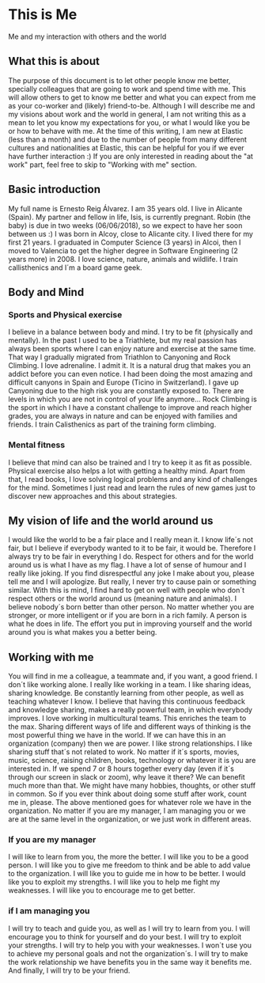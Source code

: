 # This is Me
Me and my interaction with others and the world

## What this is about
The purpose of this document is to let other people know me better, specially colleagues that are going to work and spend time with me.
This will allow others to get to know me better and what you can expect from me as your co-worker and (likely) friend-to-be.
Although I will describe me and my visions about work and the world in general, I am not writing this as a mean to let you know my expectations for you, or what I would like you be or how to behave with me.
At the time of this writing, I am new at Elastic (less than a month) and due to the number of people from many different cultures and nationalities at Elastic, this can be helpful for you if we ever have further interaction :)
If you are only interested in reading about the "at work" part, feel free to skip to "Working with me" section.

## Basic introduction
My full name is Ernesto Reig Álvarez. I am 35 years old. I live in Alicante (Spain). My partner and fellow in life, Isis, is currently pregnant. Robin (the baby) is due in two weeks (06/06/2018), so we expect to have her soon between us :)
I was born in Alcoy, close to Alicante city. I lived there for my first 21 years. I graduated in Computer Science (3 years) in Alcoi, then I moved to Valencia to get the higher degree in Software Engineering (2 years more) in 2008.
I love science, nature, animals and wildlife. I train callisthenics and I´m a board game geek.

## Body and Mind
### Sports and Physical exercise
I believe in a balance between body and mind. I try to be fit (physically and mentally). In the past I used to be a Triathlete, but my real passion has always been sports where I can enjoy nature and exercise at the same time. That way I gradually migrated from Triathlon to Canyoning and Rock Climbing. I love adrenaline. I admit it. It is a natural drug that makes you an addict before you can even notice. I had been doing the most amazing and difficult canyons in Spain and Europe (Ticino in Switzerland). I gave up Canyoning due to the high risk you are constantly exposed to. There are levels in which you are not in control of your life anymore... Rock Climbing is the sport in which I have a constant challenge to improve and reach higher grades, you are always in nature and can be enjoyed with families and friends. I train Calisthenics as part of the training form climbing.

### Mental fitness
I believe that mind can also be trained and I try to keep it as fit as possible. Physical exercise also helps a lot with getting a healthy mind. Apart from that, I read books, I love solving logical problems and any kind of challenges for the mind. Sometimes I just read and learn the rules of new games just to discover new approaches and this about strategies.

## My vision of life and the world around us
I would like the world to be a fair place and I really mean it. I know life´s not fair, but I believe if everybody wanted to it to be fair, it would be. Therefore I always try to be fair in everything I do.
Respect for others and for the world around us is what I have as my flag. I have a lot of sense of humour and I really like joking. If you find disrespectful any joke I make about you, please tell me and I will apologize. But really, I never try to cause pain or something similar.
With this is mind, I find hard to get on well with people who don´t respect others or the world around us (meaning nature and animals).
I believe nobody´s born better than other person. No matter whether you are stronger, or more intelligent or if you are born in a rich family. A person is what he does in life. The effort you put in improving yourself and the world around you is what makes you a better being.

## Working with me
You will find in me a colleague, a teammate and, if you want, a good friend.
I don´t like working alone. I really like working in a team. I like sharing ideas, sharing knowledge. Be constantly learning from other people, as well as teaching whatever I know. I believe that having this continuous feedback and knowledge sharing, makes a really powerful team, in which everybody improves.
I love working in multicultural teams. This enriches the team to the max. Sharing different ways of life and different ways of thinking is the most powerful thing we have in the world. If we can have this in an organization (company) then we are power.
I like strong relationships. I like sharing stuff that´s not related to work. No matter if it´s sports, movies, music, science, raising children, books, technology or whatever it is you are interested in. If we spend 7 or 8 hours together every day (even if it´s through our screen in slack or zoom), why leave it there? We can benefit much more than that. We might have many hobbies, thoughts, or other stuff in common. So if you ever think about doing some stuff after work, count me in, please.
The above mentioned goes for whatever role we have in the organization. No matter if you are my manager, I am managing you or we are at the same level in the organization, or we just work in different areas.
### If you are my manager
I will like to learn from you, the more the better. I will like you to be a good person. I will like you to give me freedom to think and be able to add value to the organization. I will like you to guide me in how to be better. I would like you to exploit my strengths. I will like you to help me fight my weaknesses. I will like you to encourage me to get better.
### if I am managing you
I will try to teach and guide you, as well as I will try to learn from you. I will encourage you to think for yourself and do your best. I will try to exploit your strengths. I will try to help you with your weaknesses. I won´t use you to achieve my personal goals and not the organization´s. I will try to make the work relationship we have benefits you in the same way it benefits me. And finally, I will try to be your friend.


